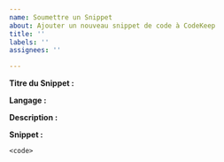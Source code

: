 ```yaml
---
name: Soumettre un Snippet
about: Ajouter un nouveau snippet de code à CodeKeep
title: ''
labels: ''
assignees: ''

---
```


**Titre du Snippet :**

**Langage :**

**Description :**

**Snippet :**
```<langage>
<code>
